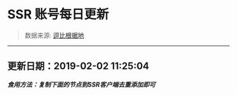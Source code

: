 # SSR 账号每日更新 
> 数据来源: [逗比根据地](https://doub.io/sszhfx/) 
----------------------------------------------
## 更新日期：2019-02-02 11:25:04 
***食用方法：复制下面的节点到SSR客户端去重添加即可***

 